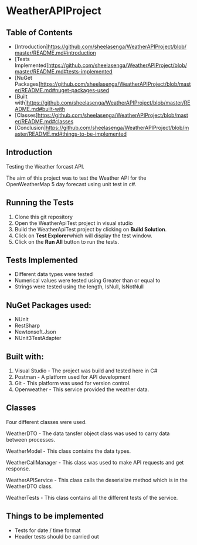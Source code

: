 # WeatherAPIProject

## Table of Contents
* [Introduction]https://github.com/sheelasenga/WeatherAPIProject/blob/master/README.md#introduction
* [Tests Implemented]https://github.com/sheelasenga/WeatherAPIProject/blob/master/README.md#tests-implemented
* [NuGet Packages]https://github.com/sheelasenga/WeatherAPIProject/blob/master/README.md#nuget-packages-used
* [Built with]https://github.com/sheelasenga/WeatherAPIProject/blob/master/README.md#built-with
* [Classes]https://github.com/sheelasenga/WeatherAPIProject/blob/master/README.md#classes
* [Conclusion]https://github.com/sheelasenga/WeatherAPIProject/blob/master/README.md#things-to-be-implemented 


## Introduction
Testing the Weather forcast API.

The aim of this project was to test the Weather API for the OpenWeatherMap 5 day forecast using unit test in c#.

## Running the Tests
1. Clone this git repository
2. Open the WeatherApiTest project in visual studio
3. Build the WeatherApiTest project by clicking on **Build Solution**.
4. Click on **Test Explorer**which will display the test window.
5. Click on the **Run All** button to run the tests.


## Tests Implemented
* Different data types were tested
* Numerical values were tested using Greater than or equal to
* Strings were tested using the length, IsNull, IsNotNull

## NuGet Packages used:
* NUnit
* RestSharp
* Newtonsoft.Json
* NUnit3TestAdapter

## Built with:
1. Visual Studio - The project was build and tested here in C#
2. Postman - A platform used for API development
3. Git - This platform was used for version control.
4. Openweather - This service provided the weather data.

## Classes

Four different classes were used.

WeatherDTO - The data tansfer object class was used to carry data between processes.

WeatherModel - This class contains the data types.

WeatherCallManager - This class was used to make API requests and get response.

WeatherAPIService - This class calls the deserialize method which is in the WeatherDTO class.

WeatherTests - This class contains all the different tests of the service.

## Things to be implemented

* Tests for date / time format
* Header tests should be carried out 
